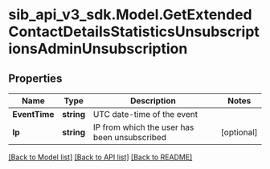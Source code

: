 # sib_api_v3_sdk.Model.GetExtendedContactDetailsStatisticsUnsubscriptionsAdminUnsubscription
## Properties

Name | Type | Description | Notes
------------ | ------------- | ------------- | -------------
**EventTime** | **string** | UTC date-time of the event | 
**Ip** | **string** | IP from which the user has been unsubscribed | [optional] 

[[Back to Model list]](../README.md#documentation-for-models) [[Back to API list]](../README.md#documentation-for-api-endpoints) [[Back to README]](../README.md)

